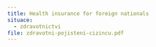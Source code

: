 ```yaml
---
title: Health insurance for foreign nationals
situace:
  - zdravotnictvi
file: zdravotni-pojisteni-cizincu.pdf
---
```


